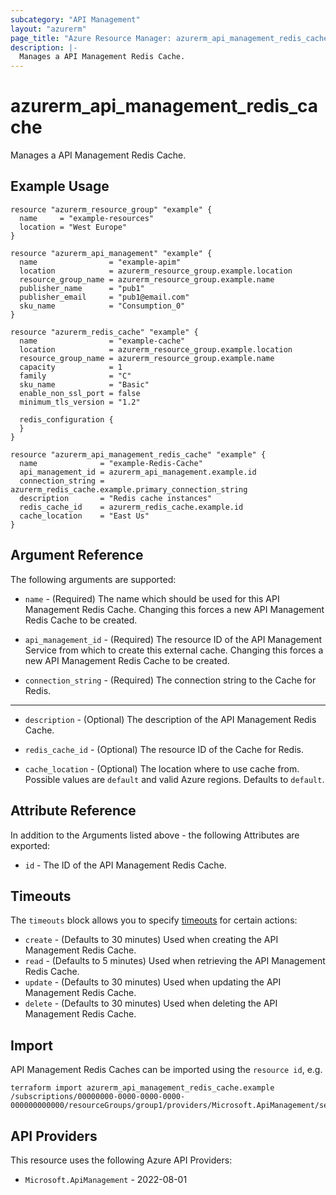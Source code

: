 ```yaml
---
subcategory: "API Management"
layout: "azurerm"
page_title: "Azure Resource Manager: azurerm_api_management_redis_cache"
description: |-
  Manages a API Management Redis Cache.
---
```


# azurerm_api_management_redis_cache

Manages a API Management Redis Cache.

## Example Usage

```hcl
resource "azurerm_resource_group" "example" {
  name     = "example-resources"
  location = "West Europe"
}

resource "azurerm_api_management" "example" {
  name                = "example-apim"
  location            = azurerm_resource_group.example.location
  resource_group_name = azurerm_resource_group.example.name
  publisher_name      = "pub1"
  publisher_email     = "pub1@email.com"
  sku_name            = "Consumption_0"
}

resource "azurerm_redis_cache" "example" {
  name                = "example-cache"
  location            = azurerm_resource_group.example.location
  resource_group_name = azurerm_resource_group.example.name
  capacity            = 1
  family              = "C"
  sku_name            = "Basic"
  enable_non_ssl_port = false
  minimum_tls_version = "1.2"

  redis_configuration {
  }
}

resource "azurerm_api_management_redis_cache" "example" {
  name              = "example-Redis-Cache"
  api_management_id = azurerm_api_management.example.id
  connection_string = azurerm_redis_cache.example.primary_connection_string
  description       = "Redis cache instances"
  redis_cache_id    = azurerm_redis_cache.example.id
  cache_location    = "East Us"
}
```

## Argument Reference

The following arguments are supported:

* `name` - (Required) The name which should be used for this API Management Redis Cache. Changing this forces a new API Management Redis Cache to be created.

* `api_management_id` - (Required) The resource ID of the API Management Service from which to create this external cache. Changing this forces a new API Management Redis Cache to be created.

* `connection_string` - (Required) The connection string to the Cache for Redis.

---

* `description` - (Optional) The description of the API Management Redis Cache.

* `redis_cache_id` - (Optional) The resource ID of the Cache for Redis.

* `cache_location` - (Optional) The location where to use cache from. Possible values are `default` and valid Azure regions. Defaults to `default`.

## Attribute Reference

In addition to the Arguments listed above - the following Attributes are exported:

* `id` - The ID of the API Management Redis Cache.

## Timeouts

The `timeouts` block allows you to specify [timeouts](https://developer.hashicorp.com/terraform/language/resources/configure#define-operation-timeouts) for certain actions:

* `create` - (Defaults to 30 minutes) Used when creating the API Management Redis Cache.
* `read` - (Defaults to 5 minutes) Used when retrieving the API Management Redis Cache.
* `update` - (Defaults to 30 minutes) Used when updating the API Management Redis Cache.
* `delete` - (Defaults to 30 minutes) Used when deleting the API Management Redis Cache.

## Import

API Management Redis Caches can be imported using the `resource id`, e.g.

```shell
terraform import azurerm_api_management_redis_cache.example /subscriptions/00000000-0000-0000-0000-000000000000/resourceGroups/group1/providers/Microsoft.ApiManagement/service/service1/caches/cache1
```

## API Providers
<!-- This section is generated, changes will be overwritten -->
This resource uses the following Azure API Providers:

* `Microsoft.ApiManagement` - 2022-08-01
